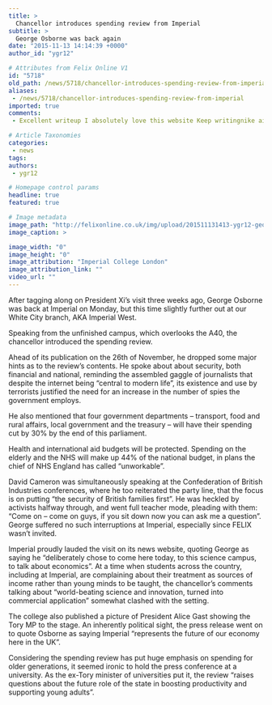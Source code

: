 ```yaml
---
title: >
  Chancellor introduces spending review from Imperial
subtitle: >
  George Osborne was back again
date: "2015-11-13 14:14:39 +0000"
author_id: "ygr12"

# Attributes from Felix Online V1
id: "5718"
old_path: /news/5718/chancellor-introduces-spending-review-from-imperial
aliases:
 - /news/5718/chancellor-introduces-spending-review-from-imperial
imported: true
comments:
 - Excellent writeup I absolutely love this website Keep writingnike air 1990 httpwwwalteregosafrfrnikeair19902339htmlI always used to read post in news papers but now as I am a user of net thus from now I am using net for posts thanks to webcanada goose noir httpwwwrslfrlayoutsspipphpfrcanadagoosenoir26108html

# Article Taxonomies
categories:
 - news
tags:
authors:
 - ygr12

# Homepage control params
headline: true
featured: true

# Image metadata
image_path: "http://felixonline.co.uk/img/upload/201511131413-ygr12-georgeos.jpeg"
image_caption: >

image_width: "0"
image_height: "0"
image_attribution: "Imperial College London"
image_attribution_link: ""
video_url: ""
---
```


After tagging along on President Xi’s visit three weeks ago, George Osborne was back at Imperial on Monday, but this time slightly further out at our White City branch, AKA Imperial West.

Speaking from the unfinished campus, which overlooks the A40, the chancellor introduced the spending review.

Ahead of its publication on the 26th of November, he dropped some major hints as to the review’s contents. He spoke about about security, both financial and national, reminding the assembled gaggle of journalists that despite the internet being “central to modern life”, its existence and use by terrorists justified the need for an increase in the number of spies the government employs.

He also mentioned that four government departments – transport, food and rural affairs, local government and the treasury – will have their spending cut by 30% by the end of this parliament.

Health and international aid budgets will be protected. Spending on the elderly and the NHS will make up 44% of the national budget, in plans the chief of NHS England has called “unworkable”.

David Cameron was simultaneously speaking at the Confederation of British Industries conferences, where he too reiterated the party line, that the focus is on putting “the security of British families first”. He was heckled by activists halfway through, and went full teacher mode, pleading with them: “Come on – come on guys, if you sit down now you can ask me a question”. George suffered no such interruptions at Imperial, especially since FELIX wasn’t invited.

Imperial proudly lauded the visit on its news website, quoting George as saying he “deliberately chose to come here today, to this science campus, to talk about economics”. At a time when students across the country, including at Imperial, are complaining about their treatment as sources of income rather than young minds to be taught, the chancellor’s comments talking about “world-beating science and innovation, turned into commercial application” somewhat clashed with the setting.

The college also published a picture of President Alice Gast showing the Tory MP to the stage. An inherently political sight, the press release went on to quote Osborne as saying Imperial “represents the future of our economy here in the UK”.

Considering the spending review has put huge emphasis on spending for older generations, it seemed ironic to hold the press conference at a university. As the ex-Tory minister of universities put it, the review “raises questions about the future role of the state in boosting productivity and supporting young adults”.
